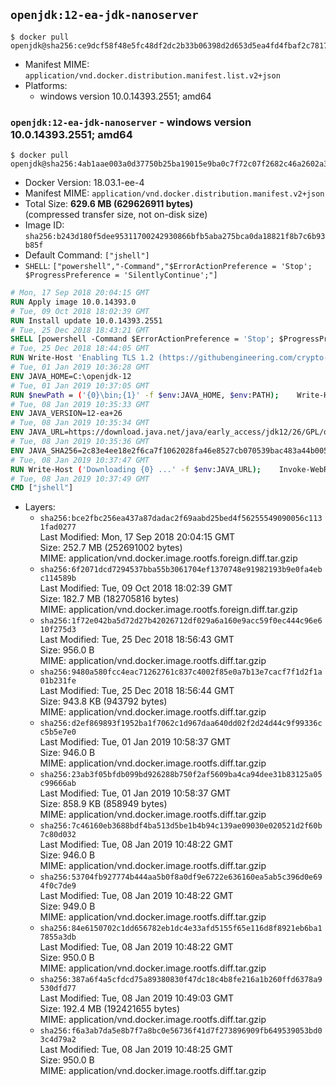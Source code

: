 ## `openjdk:12-ea-jdk-nanoserver`

```console
$ docker pull openjdk@sha256:ce9dcf58f48e5fc48df2dc2b33b06398d2d653d5ea4fd4fbaf2c7817aff13da0
```

-	Manifest MIME: `application/vnd.docker.distribution.manifest.list.v2+json`
-	Platforms:
	-	windows version 10.0.14393.2551; amd64

### `openjdk:12-ea-jdk-nanoserver` - windows version 10.0.14393.2551; amd64

```console
$ docker pull openjdk@sha256:4ab1aae003a0d37750b25ba19015e9ba0c7f72c07f2682c46a2602a3440756fe
```

-	Docker Version: 18.03.1-ee-4
-	Manifest MIME: `application/vnd.docker.distribution.manifest.v2+json`
-	Total Size: **629.6 MB (629626911 bytes)**  
	(compressed transfer size, not on-disk size)
-	Image ID: `sha256:b243d180f5dee95311700242930866bfb5aba275bca0da18821f8b7c6b93b85f`
-	Default Command: `["jshell"]`
-	`SHELL`: `["powershell","-Command","$ErrorActionPreference = 'Stop'; $ProgressPreference = 'SilentlyContinue';"]`

```dockerfile
# Mon, 17 Sep 2018 20:04:15 GMT
RUN Apply image 10.0.14393.0
# Tue, 09 Oct 2018 18:02:39 GMT
RUN Install update 10.0.14393.2551
# Tue, 25 Dec 2018 18:43:21 GMT
SHELL [powershell -Command $ErrorActionPreference = 'Stop'; $ProgressPreference = 'SilentlyContinue';]
# Tue, 25 Dec 2018 18:44:05 GMT
RUN Write-Host 'Enabling TLS 1.2 (https://githubengineering.com/crypto-removal-notice/) ...'; 	$tls12RegBase = 'HKLM:\\SYSTEM\CurrentControlSet\Control\SecurityProviders\SCHANNEL\Protocols\TLS 1.2'; 	if (Test-Path $tls12RegBase) { throw ('"{0}" already exists!' -f $tls12RegBase) }; 	New-Item -Path ('{0}/Client' -f $tls12RegBase) -Force; 	New-Item -Path ('{0}/Server' -f $tls12RegBase) -Force; 	New-ItemProperty -Path ('{0}/Client' -f $tls12RegBase) -Name 'DisabledByDefault' -PropertyType DWORD -Value 0 -Force; 	New-ItemProperty -Path ('{0}/Client' -f $tls12RegBase) -Name 'Enabled' -PropertyType DWORD -Value 1 -Force; 	New-ItemProperty -Path ('{0}/Server' -f $tls12RegBase) -Name 'DisabledByDefault' -PropertyType DWORD -Value 0 -Force; 	New-ItemProperty -Path ('{0}/Server' -f $tls12RegBase) -Name 'Enabled' -PropertyType DWORD -Value 1 -Force
# Tue, 01 Jan 2019 10:36:28 GMT
ENV JAVA_HOME=C:\openjdk-12
# Tue, 01 Jan 2019 10:37:05 GMT
RUN $newPath = ('{0}\bin;{1}' -f $env:JAVA_HOME, $env:PATH); 	Write-Host ('Updating PATH: {0}' -f $newPath); 	setx /M PATH $newPath
# Tue, 08 Jan 2019 10:35:33 GMT
ENV JAVA_VERSION=12-ea+26
# Tue, 08 Jan 2019 10:35:34 GMT
ENV JAVA_URL=https://download.java.net/java/early_access/jdk12/26/GPL/openjdk-12-ea+26_windows-x64_bin.zip
# Tue, 08 Jan 2019 10:35:36 GMT
ENV JAVA_SHA256=2c83e4ee18e2f6ca7f1062028fa46e8527cb070539bac483a44b00524e6e9e1f
# Tue, 08 Jan 2019 10:37:47 GMT
RUN Write-Host ('Downloading {0} ...' -f $env:JAVA_URL); 	Invoke-WebRequest -Uri $env:JAVA_URL -OutFile 'openjdk.zip'; 	Write-Host ('Verifying sha256 ({0}) ...' -f $env:JAVA_SHA256); 	if ((Get-FileHash openjdk.zip -Algorithm sha256).Hash -ne $env:JAVA_SHA256) { 		Write-Host 'FAILED!'; 		exit 1; 	}; 		Write-Host 'Expanding ...'; 	New-Item -ItemType Directory -Path C:\temp | Out-Null; 	Expand-Archive openjdk.zip -DestinationPath C:\temp; 	Move-Item -Path C:\temp\* -Destination $env:JAVA_HOME; 	Remove-Item C:\temp; 		Write-Host 'Verifying install ...'; 	Write-Host '  java --version'; java --version; 	Write-Host '  javac --version'; javac --version; 		Write-Host 'Removing ...'; 	Remove-Item openjdk.zip -Force; 		Write-Host 'Complete.'
# Tue, 08 Jan 2019 10:37:49 GMT
CMD ["jshell"]
```

-	Layers:
	-	`sha256:bce2fbc256ea437a87dadac2f69aabd25bed4f56255549090056c1131fad0277`  
		Last Modified: Mon, 17 Sep 2018 20:04:15 GMT  
		Size: 252.7 MB (252691002 bytes)  
		MIME: application/vnd.docker.image.rootfs.foreign.diff.tar.gzip
	-	`sha256:6f2071dcd7294537bba55b3061704ef1370748e91982193b9e0fa4ebc114589b`  
		Last Modified: Tue, 09 Oct 2018 18:02:39 GMT  
		Size: 182.7 MB (182705816 bytes)  
		MIME: application/vnd.docker.image.rootfs.foreign.diff.tar.gzip
	-	`sha256:1f72e042ba5d72d27b42026712df029a6a160e9acc59f0ec444c96e610f275d3`  
		Last Modified: Tue, 25 Dec 2018 18:56:43 GMT  
		Size: 956.0 B  
		MIME: application/vnd.docker.image.rootfs.diff.tar.gzip
	-	`sha256:9480a580fcc4eac71262761c837c4002f85e0a7b13e7cacf7f1d2f1a01b231fe`  
		Last Modified: Tue, 25 Dec 2018 18:56:44 GMT  
		Size: 943.8 KB (943792 bytes)  
		MIME: application/vnd.docker.image.rootfs.diff.tar.gzip
	-	`sha256:d2ef869893f1952ba1f7062c1d967daa640dd02f2d24d44c9f99336cc5b5e7e0`  
		Last Modified: Tue, 01 Jan 2019 10:58:37 GMT  
		Size: 946.0 B  
		MIME: application/vnd.docker.image.rootfs.diff.tar.gzip
	-	`sha256:23ab3f05bfdb099bd926288b750f2af5609ba4ca94dee31b83125a05c99666ab`  
		Last Modified: Tue, 01 Jan 2019 10:58:37 GMT  
		Size: 858.9 KB (858949 bytes)  
		MIME: application/vnd.docker.image.rootfs.diff.tar.gzip
	-	`sha256:7c46160eb3688bdf4ba513d5be1b4b94c139ae09030e020521d2f60b7c80d032`  
		Last Modified: Tue, 08 Jan 2019 10:48:22 GMT  
		Size: 946.0 B  
		MIME: application/vnd.docker.image.rootfs.diff.tar.gzip
	-	`sha256:53704fb927774b444aa5b0f8a0df9e6722e636160ea5ab5c396d0e694f0c7de9`  
		Last Modified: Tue, 08 Jan 2019 10:48:22 GMT  
		Size: 949.0 B  
		MIME: application/vnd.docker.image.rootfs.diff.tar.gzip
	-	`sha256:84e6150702c1dd656782eb1dc4e33afd5155f65e116d8f8921eb6ba17855a3db`  
		Last Modified: Tue, 08 Jan 2019 10:48:22 GMT  
		Size: 950.0 B  
		MIME: application/vnd.docker.image.rootfs.diff.tar.gzip
	-	`sha256:387a6f4a5cfdcd75a89380830f47dc18c4b8fe216a1b260ffd6378a9530dfd77`  
		Last Modified: Tue, 08 Jan 2019 10:49:03 GMT  
		Size: 192.4 MB (192421655 bytes)  
		MIME: application/vnd.docker.image.rootfs.diff.tar.gzip
	-	`sha256:f6a3ab7da5e8b7f7a8bc0e56736f41d7f273896909fb649539053bd03c4d79a2`  
		Last Modified: Tue, 08 Jan 2019 10:48:25 GMT  
		Size: 950.0 B  
		MIME: application/vnd.docker.image.rootfs.diff.tar.gzip
